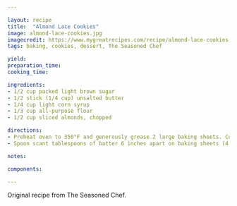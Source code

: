 ```yaml
---

layout: recipe
title:  "Almond Lace Cookies"
image: almond-lace-cookies.jpg
imagecredit: https://www.mygreatrecipes.com/recipe/almond-lace-cookies
tags: baking, cookies, dessert, The Seasoned Chef

yield: 
preparation_time:
cooking_time:

ingredients:
- 1/2 cup packed light brown sugar
- 1/2 stick (1/4 cup) unsalted butter
- 1/4 cup light corn syrup
- 1/3 cup all-purpose flour
- 1/2 cup sliced almonds, chopped

directions:
- Preheat oven to 350°F and generously grease 2 large baking sheets. Cook brown sugar, butter, and corn syrup in a 1-quart saucepan over moderate heat, stirring occasionally, until smooth. Remove from heat, then stir in flour and almonds.
- Spoon scant tablespoons of batter 6 inches apart on baking sheets (4 cookies per sheet) and bake, 1. sheet at a time in middle of oven until golden brown and bubbling, 6 to 8 minutes. (Cookies will spread to 5 to 6 inches.) Cool cookies on sheet 1 to 2 minutes. Quickly but carefully remove cookies from sheet with a metal spatula and transfer to a rack to cool completely.

notes:

components:

---
```


Original recipe from The Seasoned Chef.